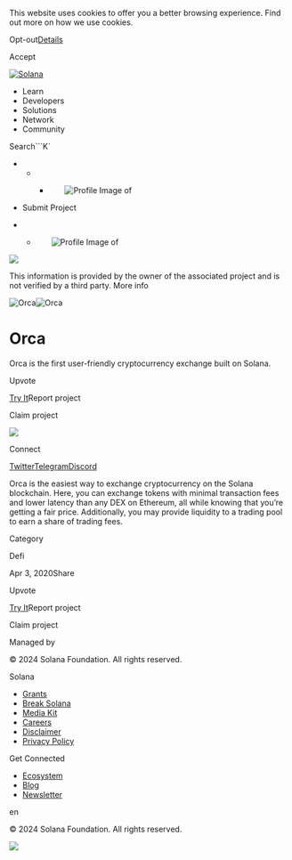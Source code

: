 This website uses cookies to offer you a better browsing experience. Find out
more on how we use cookies.

Opt-out[Details](/privacy-policy#collection-of-information)

Accept

[![Solana](/_next/static/media/logotype.e4df684f.svg)](/)

  * Learn
  * Developers
  * Solutions
  * Network
  * Community

Search```K`

  *   *   * ![](data:image/svg+xml,%3csvg%20xmlns=%27http://www.w3.org/2000/svg%27%20version=%271.1%27%20width=%2728%27%20height=%2728%27/%3e)![Profile Image of ](/_next/static/media/ecosystem_user.7ebb52fa.svg)

  * Submit Project
  *   * ![](data:image/svg+xml,%3csvg%20xmlns=%27http://www.w3.org/2000/svg%27%20version=%271.1%27%20width=%2728%27%20height=%2728%27/%3e)![Profile Image of ](/_next/static/media/ecosystem_user.7ebb52fa.svg)

![](/_next/image?url=%2F_next%2Fstatic%2Fmedia%2Fhero.631479cd.png&w=3840&q=75)

This information is provided by the owner of the associated project and is not
verified by a third party. More info

![Orca](/_next/image?url=%2Fapi%2Fprojectimg%2Fckwgwh64627857eysx694neult%3Ftype%3DLOGO&w=3840&q=75)![Orca](/_next/image?url=%2Fapi%2Fprojectimg%2Fckwgwh64627857eysx694neult%3Ftype%3DLOGO&w=3840&q=75)

# Orca

Orca is the first user-friendly cryptocurrency exchange built on Solana.

Upvote

[Try It](https://orca.so)Report project

Claim project

![](/api/projectimg/ckwgwh64627857eysx694neult?type=IMG&number=0)

Connect

[Twitter](https://twitter.com/orca_so)[Telegram](https://t.me/orca_so)[Discord](http://discord.gg/nSwGWn5KSG)

Orca is the easiest way to exchange cryptocurrency on the Solana blockchain.
Here, you can exchange tokens with minimal transaction fees and lower latency
than any DEX on Ethereum, all while knowing that you’re getting a fair price.
Additionally, you may provide liquidity to a trading pool to earn a share of
trading fees.

Category

Defi

Apr 3, 2020Share

Upvote

[Try It](https://orca.so)Report project

Claim project

Managed by

[](/)

[](/youtube)[](/twitter)[](/discord)[](/reddit)[](/github)[](/telegram)

© 2024 Solana Foundation. All rights reserved.

Solana

  * [Grants](https://solana.org/grants)
  * [Break Solana](https://break.solana.com/)
  * [Media Kit](/branding)
  * [Careers](https://jobs.solana.com/)
  * [Disclaimer](/tos)
  * [Privacy Policy](/privacy-policy)

Get Connected

  * [Ecosystem](/ecosystem)
  * [Blog](/news)
  * [Newsletter](/newsletter)

en

© 2024 Solana Foundation. All rights reserved.

![](/api/projectimg/ckwgwh64627857eysx694neult?type=IMG&number=0)

